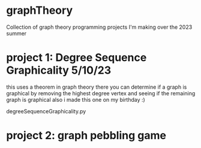 # graphTheory
Collection of graph theory programming projects I'm making over the 2023 summer

# project 1: Degree Sequence Graphicality 5/10/23
this uses a theorem in graph theory there you can determine
if a graph is graphical by removing the highest degree
vertex and seeing if the remaining graph is graphical
also i made this one on my birthday :)

degreeSequenceGraphicality.py

# project 2: graph pebbling game

